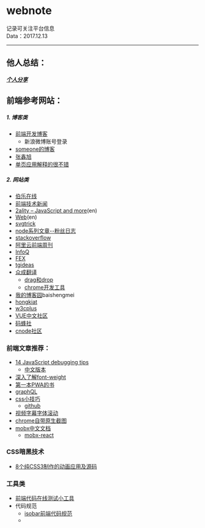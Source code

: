 # webnote
记录可关注平台信息  
Data：2017.12.13

-------------
## 他人总结：
##### [个人分享](https://juejin.im/post/5a0c1956f265da430a501f51?utm_source=gold_browser_extension)
## 前端参考网站：
##### 1. 博客类
+ [前端开发博客](http://caibaojian.com/fe-weekly-20171211.html)  
  	+ 新浪微博账号登录
+ [someone的博客](http://blog.bloomca.me/)
+ [张鑫旭](http://www.zhangxinxu.com/wordpress/)
+ [单页应用解释的很不错](https://www.cnblogs.com/zhuzhenwei918/p/7421430.html)

##### 2. 网站类
+ [伯乐在线](http://web.jobbole.com/)
+ [前端技术新闻](https://uptodate.frontendrescue.org/zh/)
+ [2ality – JavaScript and more](http://2ality.com/archive.html)(en)
+ [Web](https://developers.google.com/web/updates/)(en)
+ [svgtrick](http://svgtrick.com/)
+ [node系列文章--粉丝日志](http://blog.fens.me/series-nodejs/)
+ [stackoverflow](https://stackoverflow.blog/)
+ [阿里云前端周刊](https://zhuanlan.zhihu.com/p/29637750)
+ [InfoQ](http://www.infoq.com/cn/Front-end/?utm_source=infoq&utm_medium=header_graybar&utm_campaign=topic_clk)
+ [FEX](http://fex.baidu.com/articles/)
+ [tgideas](http://tgideas.qq.com/#5)
+ [众成翻译](http://www.zcfy.cc/read)
	+ [drag和drop](http://zcfy.cc/article/rethinking-drag-and-drop-alex-reardon-medium-4195.html?t=new)
	+ [chrome开发工具](http://www.zcfy.cc/article/mastering-chrome-developer-tools-next-level-front-end-development-techniques-3722.html?t=selection)
+ [我的博客园](https://home.cnblogs.com/)baishengmei
+ [hongkiat](https://www.hongkiat.com/blog/)
+ [w3cplus](https://www.w3cplus.com/)
+ [VUE中文社区](https://www.vue-js.com/)
+ [码蜂社](https://www.mafengshe.com/)
+ [cnode社区](http://cnodejs.org/)




### 前端文章推荐：
+ [14 JavaScript debugging tips](https://raygun.com/javascript-debugging-tips?utm_source=cooperpress&utm_medium=primary&utm_campaign=cooperpress-javascript)
	+ [中文版本](https://github.com/xitu/gold-miner/blob/master/TODO/javascript-debugging-tips.md)
+ [深入了解font-weight](http://web.jobbole.com/88862/)
+ [第一本PWA的书](https://github.com/SangKa/PWA-Book-CN)
+ [graphQL](https://juejin.im/post/59fbd88e51882576ea350c53)
+ [css小技巧](https://mp.weixin.qq.com/s/k3OL5StXOv1igh26lLIHlg)
	+ [github](https://github.com/jawil/blog/issues/29)
+ [视频字幕字体滚动](http://www.jianshu.com/p/679e8f2de018)
+ [chrome自带原生截图](http://www.zhangxinxu.com/wordpress/)
+ [mobx中文文档](https://suprise.github.io/mobx-cn/)
	+ [mobx-react](http://foio.github.io/mobx-react/)


### CSS暗黑技术
+ [8个纯CSS3制作的动画应用及源码](http://geek.csdn.net/news/detail/243149)


### 工具类
+ [前端代码在线测试小工具](https://stackblitz.com/)
+ 代码规范
	+ [isobar前端代码规范](http://coderlmn.github.io/code-standards/)
	+ 
